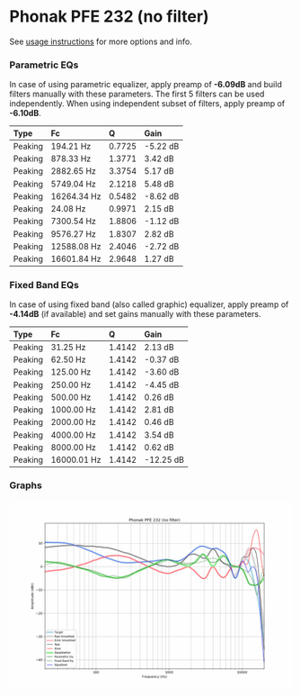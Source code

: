 # Phonak PFE 232 (no filter)
See [usage instructions](https://github.com/jaakkopasanen/AutoEq#usage) for more options and info.

### Parametric EQs
In case of using parametric equalizer, apply preamp of **-6.09dB** and build filters manually
with these parameters. The first 5 filters can be used independently.
When using independent subset of filters, apply preamp of **-6.10dB**.

| Type    | Fc          |      Q | Gain     |
|:--------|:------------|:-------|:---------|
| Peaking | 194.21 Hz   | 0.7725 | -5.22 dB |
| Peaking | 878.33 Hz   | 1.3771 | 3.42 dB  |
| Peaking | 2882.65 Hz  | 3.3754 | 5.17 dB  |
| Peaking | 5749.04 Hz  | 2.1218 | 5.48 dB  |
| Peaking | 16264.34 Hz | 0.5482 | -8.62 dB |
| Peaking | 24.08 Hz    | 0.9971 | 2.15 dB  |
| Peaking | 7300.54 Hz  | 1.8806 | -1.12 dB |
| Peaking | 9576.27 Hz  | 1.8307 | 2.82 dB  |
| Peaking | 12588.08 Hz | 2.4046 | -2.72 dB |
| Peaking | 16601.84 Hz | 2.9648 | 1.27 dB  |

### Fixed Band EQs
In case of using fixed band (also called graphic) equalizer, apply preamp of **-4.14dB**
(if available) and set gains manually with these parameters.

| Type    | Fc          |      Q | Gain      |
|:--------|:------------|:-------|:----------|
| Peaking | 31.25 Hz    | 1.4142 | 2.13 dB   |
| Peaking | 62.50 Hz    | 1.4142 | -0.37 dB  |
| Peaking | 125.00 Hz   | 1.4142 | -3.60 dB  |
| Peaking | 250.00 Hz   | 1.4142 | -4.45 dB  |
| Peaking | 500.00 Hz   | 1.4142 | 0.26 dB   |
| Peaking | 1000.00 Hz  | 1.4142 | 2.81 dB   |
| Peaking | 2000.00 Hz  | 1.4142 | 0.46 dB   |
| Peaking | 4000.00 Hz  | 1.4142 | 3.54 dB   |
| Peaking | 8000.00 Hz  | 1.4142 | 0.62 dB   |
| Peaking | 16000.01 Hz | 1.4142 | -12.25 dB |

### Graphs
![](./Phonak%20PFE%20232%20(no%20filter).png)